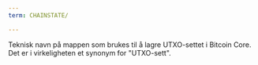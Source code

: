 ```yaml
---
term: CHAINSTATE/

---
```

Teknisk navn på mappen som brukes til å lagre UTXO-settet i Bitcoin Core. Det er i virkeligheten et synonym for "UTXO-sett".